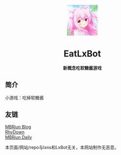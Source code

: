<p align="center">
  <a href="https://mbrjun.github.io/EatLxBot/index.html"><img src="https://github.com/MBRjun/EatLxBot/blob/main/static/image/ClickBefore.jpg?raw=true" width="100" height="100" alt="EatLxBot"></a>
</p>
<div align="center">

# EatLxBot
**新概念吃软糖酱游戏**
</div>

## 简介
小游戏：吃掉软糖酱

## 友链
[MBRjun Blog](https://mbrjun.cn/)  
[RhyDown](https://rhydown.com)  
[MBRjun Daily](https://t.me/MBRjunDaily)  


本页面/网站/repo与lxns和LxBot无关，本网站制作无恶意。
